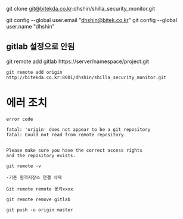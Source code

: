 git clone git@bitekda.co.kr:dhshin/shilla_security_monitor.git


git config --global user.email "dhshin@bitek.co.kr"
git config --global user.name "dhshin"

## gitlab 설정으로 안됨
git remote add gitlab https://server/namespace/project.git


```
git remote add origin http://bitekda.co.kr:8001/dhshin/shilla_security_monitor.git
```


# 에러 조치
```
error code

fatal: 'origin' does not appear to be a git repository
fatal: Could not read from remote repository.


Please make sure you have the correct access rights
and the repository exists.

git remote -v

-기존 원격저장소 연결 삭제

Git remote remote 몽키xxxx

git remote remove gitlab

git push -u origin master
```
